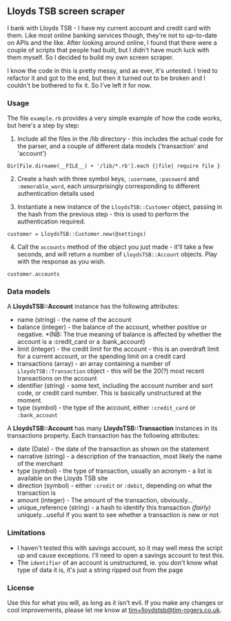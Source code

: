 ## Lloyds TSB screen scraper

I bank with Lloyds TSB - I have my current account and credit card with them. Like most online banking services though, they're not to up-to-date on APIs and the like. After looking around online, I found that there were a couple of scripts that people had built, but I didn't have much luck with them myself. So I decided to build my own screen scraper.

I know the code in this is pretty messy, and as ever, it's untested. I tried to refactor it and got to the end, but then it turned out to be broken and I couldn't be bothered to fix it. So I've left it for now.

### Usage

The file `example.rb` provides a very simple example of how the code works, but here's a step by step:

1. Include all the files in the /lib directory - this includes the actual code for the parser, and a couple of different data models ('transaction' and 'account')

`Dir[File.dirname(__FILE__) + '/lib/*.rb'].each {|file| require file }`

2. Create a hash with three symbol keys, `:username`, `:password` and `:memorable_word`, each unsurprisingly corresponding to different authentication details used

3. Instantiate a new instance of the `LloydsTSB::Customer` object, passing in the hash from the previous step - this is used to perform the authentication required.

`customer = LloydsTSB::Customer.new(@settings)`

4. Call the `accounts` method of the object you just made - it'll take a few seconds, and will return a number of `LloydsTSB::Account` objects. Play with the response as you wish.

`customer.accounts`

### Data models

A __LloydsTSB::Account__ instance has the following attributes:

* name (string) - the name of the account
* balance (integer) - the balance of the account, whether positive or negative. *(NB: The true meaning of balance is affected by whether the account is a :credit_card or a :bank_account)
* limit (integer) - the credit limit for the account - this is an overdraft limit for a current account, or the spending limit on a credit card
* transactions (array) - an array containing a number of `LloydsTSB::Transaction` object - this will be the 20(?) most recent transactions on the account
* identifier (string) - some text, including the account number and sort code, or credit card number. This is basically unstructured at the moment.
* type (symbol) - the type of the account, either `:credit_card` or `:bank_account`

A __LloydsTSB::Account__ has many __LloydsTSB::Transaction__ instances in its transactions property. Each transaction has the following attributes:

* date (Date) - the date of the transaction as shown on the statement
* narrative (string) - a description of the transaction, most likely the name of the merchant
* type (symbol) - the type of transaction, usually an acronym - a list is available on the Lloyds TSB site
* direction (symbol) - either `:credit` or `:debit`, depending on what the transaction is
* amount (integer) - The amount of the transaction, obviously...
* unique_reference (string) - a hash to identify this transaction *(fairly)* uniquely...useful if you want to see whether a transaction is new or not

### Limitations

* I haven't tested this with savings account, so it may well mess the script up and cause exceptions. I'll need to open a savings account to test this.
* The `identifier` of an account is unstructured, ie. you don't know what type of data it is, it's just a string ripped out from the page

### License

Use this for what you will, as long as it isn't evil. If you make any changes or cool improvements, please let me know at <tim+lloydstsb@tim-rogers.co.uk>.
